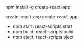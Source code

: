 npm install -g create-react-app

create-react-app create-react-app

- npm start: react-scripts start
- npm build: react-scripts build
- npm eject: react-scripts eject